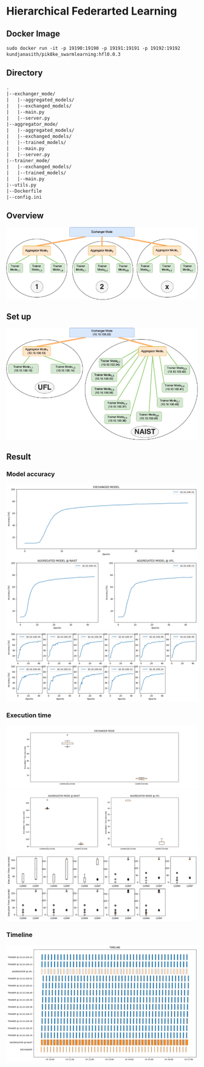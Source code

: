 # Hierarchical Federarted Learning

## Docker Image
```
sudo docker run -it -p 19190:19190 -p 19191:19191 -p 19192:19192 kundjanasith/pik8ke_swarmlearning:hfl0.0.3
```

## Directory
```
.
|--exchanger_mode/
|   |--aggregated_models/
|   |--exchanged_models/
|   |--main.py
|   |--server.py 
|--aggregator_mode/
|   |--aggregated_models/
|   |--exchanged_models/
|   |--trained_models/
|   |--main.py
|   |--server.py 
|--trainer_mode/
|   |--exchanged_models/
|   |--trained_models/
|   |--main.py
|--utils.py
|--Dockerfile
|--config.ini
```

## Overview

![overview](figures/overview.png)

## Set up

![overview](figures/setup.png)


## Result

### Model accuracy
![accuracy_exchanger](figures/accuracy/exchanger.png)
![accuracy_aggregator](figures/accuracy/aggregator.png)
![accuracy_trainer](figures/accuracy/trainer.png)

### Execution time
![time_exchanger](figures/time/exchanger.png)
![time_aggregator](figures/time/aggregator.png)
![time_trainer](figures/time/trainer.png)

### Timeline
![timeline](figures/time/timeline_ep45.png)